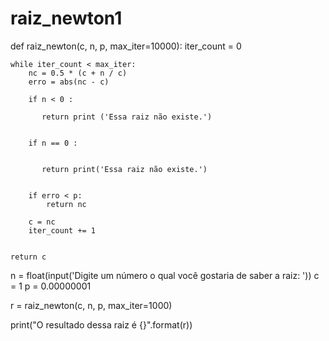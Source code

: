 # raiz_newton1

def raiz_newton(c, n, p, max_iter=10000):
    iter_count = 0

    while iter_count < max_iter:
        nc = 0.5 * (c + n / c) 
        erro = abs(nc - c)

        if n < 0 :
        
           return print ('Essa raiz não existe.')         
           
           
        if n == 0 :
        
           
           return print('Essa raiz não existe.')


        if erro < p:
            return nc 

        c = nc  
        iter_count += 1 
          

    return c  


n = float(input('Digite um número o qual você gostaria de saber a raiz: '))
c = 1
p = 0.00000001 

r = raiz_newton(c, n, p, max_iter=1000)


print("O resultado dessa raiz é {}".format(r))
